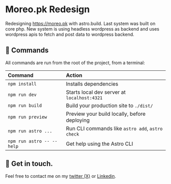 # Moreo.pk Redesign
Redesigning https://moreo.pk with astro.build. Last system was built on core php. New system is using headless wordpress as backend and uses wordpress apis to fetch and post data to wordpress backend.

## 🧞 Commands

All commands are run from the root of the project, from a terminal:

| Command                   | Action                                           |
| :------------------------ | :----------------------------------------------- |
| `npm install`             | Installs dependencies                            |
| `npm run dev`             | Starts local dev server at `localhost:4321`      |
| `npm run build`           | Build your production site to `./dist/`          |
| `npm run preview`         | Preview your build locally, before deploying     |
| `npm run astro ...`       | Run CLI commands like `astro add`, `astro check` |
| `npm run astro -- --help` | Get help using the Astro CLI                     |

## 👀 Get in touch.

Feel free to contact me on my [twitter (X)](https://x.com/shaxaddd) or [Linkedin](https://linkedin.com/in/shaxadhere).
